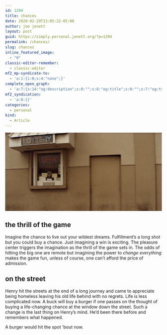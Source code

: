 ```yaml
---
id: 1294
title: chances
date: 2020-02-29T13:05:22-05:00
author: joe jenett
layout: post
guid: https://simply.personal.jenett.org/?p=1294
permalink: /chances/
slug: chances
inline_featured_image:
  - "0"
classic-editor-remember:
  - classic-editor
mf2_mp-syndicate-to:
  - 'a:1:{i:0;s:4:"none";}'
complete_open_graph:
  - 'a:7:{s:14:"og:description";s:0:"";s:8:"og:title";s:0:"";s:7:"og:type";s:0:"";s:12:"twitter:card";s:7:"summary";s:15:"twitter:creator";s:0:"";s:19:"twitter:description";s:0:"";s:8:"og:image";s:0:"";}'
mf2_syndication:
  - 'a:0:{}'
categories:
  - personal
kind:
  - Article
---
```

<img loading="lazy" src="../wp-content/uploads/2020/02/chance.jpg" alt="" alt="">

## the thrill of the game

Imagine the chance to live out your wildest dreams. Fulfillment’s a long shot but you could buy a chance. Just imagining a win is exciting. The pleasure center triggers the imagination as the thrill of the game sets in. The odds of hitting the big one are remote but imagining the power to _change everything_ makes the game fun, unless of course, one can’t afford the price of admission.

## on the street

Henry hit the streets at the end of a long journey and came to appreciate being homeless leaving his old life behind with no regrets. Life is less complicated now. A buck will buy a burger if one passes on the thought of buying a life-changing chance at the window down the street. Such a change is the last thing on Henry’s mind. He’d been there before and remembers what happened.

A burger would hit the spot ’bout now.